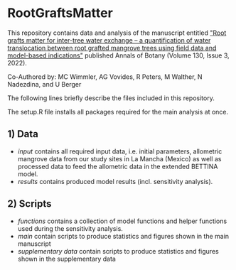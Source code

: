 # RootGraftsMatter


This repository contains data and analysis of the manuscript entitled ["Root grafts matter for inter-tree water exchange – a quantification of water translocation between root grafted mangrove trees using field data and model-based indications"](https://doi.org/10.1093/aob/mcac074) published Annals of Botany (Volume 130, Issue 3, 2022).

Co-Authored by: MC Wimmler, AG Vovides, R Peters, M Walther, N Nadezdina, and U Berger

The following lines briefly describe the files included in this repository.

The setup.R file installs all packages required for the main analysis at once.

## 1) Data

- _input_ contains all required input data, i.e. initial parameters, allometric mangrove data from our study sites in La Mancha (Mexico) as well as processed data to feed the allometric data in the extended BETTINA model.
- _results_ contains produced model results (incl. sensitivity analysis).

## 2) Scripts

- _functions_ contains a collection of model functions and helper functions used during the sensitivity analysis.
- _main_ contain scripts to produce statistics and figures shown in the main manuscript
- _supplementary data_ contain scripts to produce statistics and figures shown in the supplementary data
